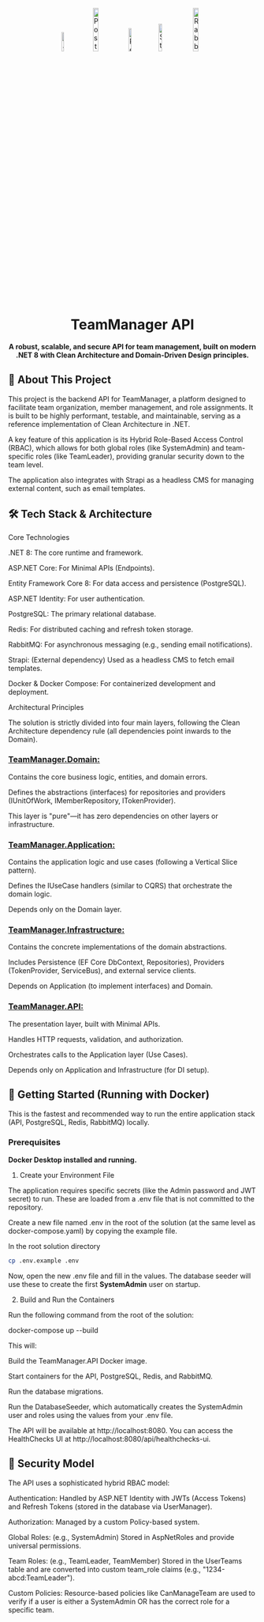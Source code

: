 <p align="center">
<img style="width: 10%" src="https://img.shields.io/badge/.NET-512BD4?logo=dotnet&logoColor=fff" alt=".NET 8">
<img style="width: 15%" src="https://img.shields.io/badge/Postgres-%23316192.svg?logo=postgresql&logoColor=white" alt="PostgreSQL">
<img style="width: 11%" src="https://img.shields.io/badge/Redis-%23DD0031.svg?logo=redis&logoColor=white" alt="Redis">
<img style="width: 12%" src="https://img.shields.io/badge/Strapi-%232E7EEA.svg?logo=strapi&logoColor=white" alt="Strapi">
<img style="width: 15%" src="https://img.shields.io/badge/-rabbitmq-%23FF6600?style=flat&logo=rabbitmq&logoColor=white" alt="RabbitMQ">
</p>

<h1 align="center">TeamManager API</h1>

<p align="center" style="font-weight: bold;">
A robust, scalable, and secure API for team management, built on modern .NET 8 with Clean Architecture and Domain-Driven Design principles.
</p>

## 🚀 About This Project

This project is the backend API for TeamManager, a platform designed to facilitate team organization, member management, and role assignments. It is built to be highly performant, testable, and maintainable, serving as a reference implementation of Clean Architecture in .NET.

A key feature of this application is its Hybrid Role-Based Access Control (RBAC), which allows for both global roles (like SystemAdmin) and team-specific roles (like TeamLeader), providing granular security down to the team level.

The application also integrates with Strapi as a headless CMS for managing external content, such as email templates.

## 🛠️ Tech Stack & Architecture

Core Technologies

.NET 8: The core runtime and framework.

ASP.NET Core: For Minimal APIs (Endpoints).

Entity Framework Core 8: For data access and persistence (PostgreSQL).

ASP.NET Identity: For user authentication.

PostgreSQL: The primary relational database.

Redis: For distributed caching and refresh token storage.

RabbitMQ: For asynchronous messaging (e.g., sending email notifications).

Strapi: (External dependency) Used as a headless CMS to fetch email templates.

Docker & Docker Compose: For containerized development and deployment.

Architectural Principles

The solution is strictly divided into four main layers, following the Clean Architecture dependency rule (all dependencies point inwards to the Domain).

### <u>TeamManager.Domain:</u>

Contains the core business logic, entities, and domain errors.

Defines the abstractions (interfaces) for repositories and providers (IUnitOfWork, IMemberRepository, ITokenProvider).

This layer is "pure"—it has zero dependencies on other layers or infrastructure.

### <u>TeamManager.Application:</u>

Contains the application logic and use cases (following a Vertical Slice pattern).

Defines the IUseCase handlers (similar to CQRS) that orchestrate the domain logic.

Depends only on the Domain layer.

### <u>TeamManager.Infrastructure:</u>

Contains the concrete implementations of the domain abstractions.

Includes Persistence (EF Core DbContext, Repositories), Providers (TokenProvider, ServiceBus), and external service clients.

Depends on Application (to implement interfaces) and Domain.

### <u>TeamManager.API:</u>

The presentation layer, built with Minimal APIs.

Handles HTTP requests, validation, and authorization.

Orchestrates calls to the Application layer (Use Cases).

Depends only on Application and Infrastructure (for DI setup).

## 🏁 Getting Started (Running with Docker)

This is the fastest and recommended way to run the entire application stack (API, PostgreSQL, Redis, RabbitMQ) locally.

### Prerequisites

<b>Docker Desktop installed and running.</b>

1. Create your Environment File

The application requires specific secrets (like the Admin password and JWT secret) to run. These are loaded from a .env file that is not committed to the repository.

Create a new file named .env in the root of the solution (at the same level as docker-compose.yaml) by copying the example file.

In the root solution directory
```bash
cp .env.example .env
```

Now, open the new .env file and fill in the values. The database seeder will use these to create the first <strong>SystemAdmin</strong> user on startup.

2. Build and Run the Containers

Run the following command from the root of the solution:

docker-compose up --build


This will:

Build the TeamManager.API Docker image.

Start containers for the API, PostgreSQL, Redis, and RabbitMQ.

Run the database migrations.

Run the DatabaseSeeder, which automatically creates the SystemAdmin user and roles using the values from your .env file.

The API will be available at http://localhost:8080.
You can access the HealthChecks UI at http://localhost:8080/api/healthchecks-ui.

## 🔐 Security Model

The API uses a sophisticated hybrid RBAC model:

Authentication: Handled by ASP.NET Identity with JWTs (Access Tokens) and Refresh Tokens (stored in the database via UserManager).

Authorization: Managed by a custom Policy-based system.

Global Roles: (e.g., SystemAdmin) Stored in AspNetRoles and provide universal permissions.

Team Roles: (e.g., TeamLeader, TeamMember) Stored in the UserTeams table and are converted into custom team_role claims (e.g., "1234-abcd:TeamLeader").

Custom Policies: Resource-based policies like CanManageTeam are used to verify if a user is either a SystemAdmin OR has the correct role for a specific team.